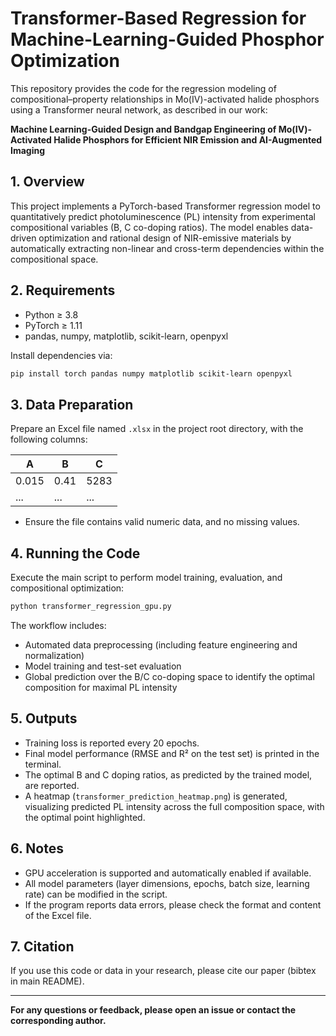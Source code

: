 
# Transformer-Based Regression for Machine-Learning-Guided Phosphor Optimization

This repository provides the code for the regression modeling of compositional–property relationships in Mo(IV)-activated halide phosphors using a Transformer neural network, as described in our work:

**Machine Learning-Guided Design and Bandgap Engineering of Mo(Ⅳ)-Activated Halide Phosphors for Efficient NIR Emission and AI-Augmented Imaging**

## 1. Overview

This project implements a PyTorch-based Transformer regression model to quantitatively predict photoluminescence (PL) intensity from experimental compositional variables (B, C co-doping ratios). The model enables data-driven optimization and rational design of NIR-emissive materials by automatically extracting non-linear and cross-term dependencies within the compositional space.

## 2. Requirements

* Python ≥ 3.8
* PyTorch ≥ 1.11
* pandas, numpy, matplotlib, scikit-learn, openpyxl

Install dependencies via:

```bash
pip install torch pandas numpy matplotlib scikit-learn openpyxl
```

## 3. Data Preparation

Prepare an Excel file named `.xlsx` in the project root directory, with the following columns:

| A     | B    |  C   |
| ----- | ---- | ---- |
| 0.015 | 0.41 | 5283 |
| ...   | ...  | ...  |

* Ensure the file contains valid numeric data, and no missing values.

## 4. Running the Code

Execute the main script to perform model training, evaluation, and compositional optimization:

```bash
python transformer_regression_gpu.py
```

The workflow includes:

* Automated data preprocessing (including feature engineering and normalization)
* Model training and test-set evaluation
* Global prediction over the B/C co-doping space to identify the optimal composition for maximal PL intensity

## 5. Outputs

* Training loss is reported every 20 epochs.
* Final model performance (RMSE and R² on the test set) is printed in the terminal.
* The optimal B and C doping ratios, as predicted by the trained model, are reported.
* A heatmap (`transformer_prediction_heatmap.png`) is generated, visualizing predicted PL intensity across the full composition space, with the optimal point highlighted.

## 6. Notes

* GPU acceleration is supported and automatically enabled if available.
* All model parameters (layer dimensions, epochs, batch size, learning rate) can be modified in the script.
* If the program reports data errors, please check the format and content of the Excel file.

## 7. Citation

If you use this code or data in your research, please cite our paper (bibtex in main README).

---

**For any questions or feedback, please open an issue or contact the corresponding author.**


